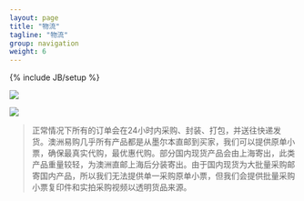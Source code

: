 ```yaml
---
layout: page
title: "物流"
tagline: "物流"
group: navigation
weight: 6
---
```

{% include JB/setup %}

<p>
	<a target="_blank" href="http://www.auexpress.net"><img src="http://www.auexpress.net/images/logo.gif"></a>
</p>

<p>
	<a target="_blank" href="http://www.aircargoexpress.com.au/index.asp"><img src="http://www.aircargoexpress.com.au/images/logo.jpg" /></a>
</p>

> 正常情况下所有的订单会在24小时内采购、封装、打包，并送往快递发货。澳洲易购几乎所有产品都是从墨尔本直邮到买家，我们可以提供原单小票，确保最真实代购，最优惠代购。部分国内现货产品会由上海寄出，此类产品重量较轻，为澳洲直邮上海后分装寄出。由于国内现货为大批量采购邮寄国内产品，所以我们无法提供单一采购原单小票，但我们会提供批量采购小票复印件和实拍采购视频以透明货品来源。